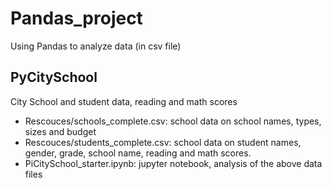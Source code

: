 # Pandas_project
Using Pandas to analyze data (in csv file)

## PyCitySchool
City School and student data, reading and math scores
* Rescouces/schools_complete.csv: school data on school names, types, sizes and budget
* Rescouces/students_complete.csv: school data on student names, gender, grade, school name, reading and math scores. 
* PiCitySchool_starter.ipynb: jupyter notebook, analysis of the above data files

